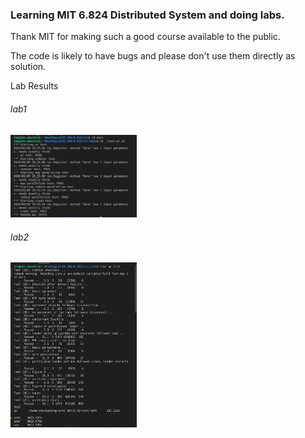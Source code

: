 ### Learning MIT 6.824 Distributed System and doing labs.

Thank MIT for making such a good course available to the public.

The code is likely to have bugs and please don't use them directly as solution.

Lab Results

###### lab1
<img src="./src/lab_results/lab1_res.png" width="40%">

###### lab2
<img src="./src/lab_results/lab2_res.png" width="40%">
